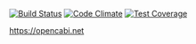 [![Build Status](https://magnum.travis-ci.com/excellaco/open-cabinet.svg?token=ztW2D3QGwNvKdJWTdpNu)](https://magnum.travis-ci.com/excellaco/open-cabinet)
[![Code Climate](https://codeclimate.com/repos/5582a4ef695680215a031469/badges/876970494b7eba49266f/gpa.svg)](https://codeclimate.com/repos/5582a4ef695680215a031469/feed)
[![Test Coverage](https://codeclimate.com/repos/5582a4ef695680215a031469/badges/876970494b7eba49266f/coverage.svg)](https://codeclimate.com/repos/5582a4ef695680215a031469/coverage) 

https://opencabi.net



